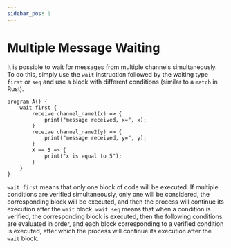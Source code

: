 ```yaml
---
sidebar_pos: 1
---
```


# Multiple Message Waiting
It is possible to wait for messages from multiple channels simultaneously. To do this, simply use the `wait` instruction followed by the waiting type `first` or `seq` and use a block with different conditions (similar to a `match` in Rust).

```althread
program A() {
    wait first {
        receive channel_name1(x) => {
            print("message received, x=", x);
        }
        receive channel_name2(y) => {
            print("message received, y=", y);
        }
        X == 5 => {
            print("x is equal to 5");
        }
    }
}
```

`wait first` means that only one block of code will be executed. If multiple conditions are verified simultaneously, only one will be considered, the corresponding block will be executed, and then the process will continue its execution after the `wait` block.
`wait seq` means that when a condition is verified, the corresponding block is executed, then the following conditions are evaluated in order, and each block corresponding to a verified condition is executed, after which the process will continue its execution after the `wait` block.